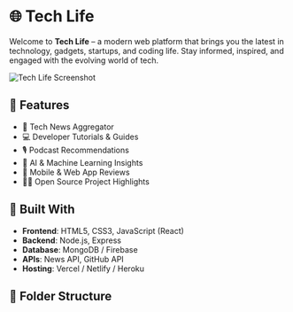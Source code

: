 # 🌐 Tech Life

Welcome to **Tech Life** – a modern web platform that brings you the latest in technology, gadgets, startups, and coding life. Stay informed, inspired, and engaged with the evolving world of tech.

![Tech Life Screenshot](screenshot.png)

## 🚀 Features

- 📰 Tech News Aggregator
- 💻 Developer Tutorials & Guides
- 🎙️ Podcast Recommendations
- 🧠 AI & Machine Learning Insights
- 📱 Mobile & Web App Reviews
- 👨‍💻 Open Source Project Highlights

## 🔧 Built With

- **Frontend**: HTML5, CSS3, JavaScript (React)
- **Backend**: Node.js, Express
- **Database**: MongoDB / Firebase
- **APIs**: News API, GitHub API
- **Hosting**: Vercel / Netlify / Heroku

## 📁 Folder Structure

